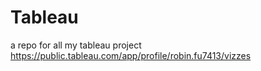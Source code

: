 # Tableau
a repo for all my tableau project
https://public.tableau.com/app/profile/robin.fu7413/vizzes

